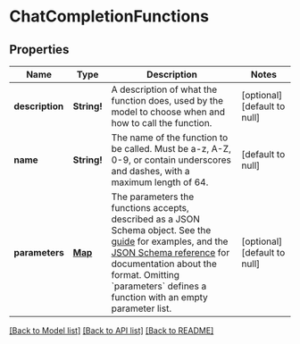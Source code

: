 # ChatCompletionFunctions

## Properties
Name | Type | Description | Notes
------------ | ------------- | ------------- | -------------
**description** | **String!** | A description of what the function does, used by the model to choose when and how to call the function. | [optional] [default to null]
**name** | **String!** | The name of the function to be called. Must be a-z, A-Z, 0-9, or contain underscores and dashes, with a maximum length of 64. | [default to null]
**parameters** | [**Map**](AnyType.md) | The parameters the functions accepts, described as a JSON Schema object. See the [guide](/docs/guides/text-generation/function-calling) for examples, and the [JSON Schema reference](https://json-schema.org/understanding-json-schema/) for documentation about the format.   Omitting &#x60;parameters&#x60; defines a function with an empty parameter list. | [optional] [default to null]

[[Back to Model list]](../README.md#documentation-for-models) [[Back to API list]](../README.md#documentation-for-api-endpoints) [[Back to README]](../README.md)


